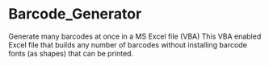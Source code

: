 # Barcode_Generator
Generate many barcodes at once in a MS Excel file (VBA)
This VBA enabled Excel file that builds any number of barcodes without installing barcode fonts (as shapes) that can be printed.
